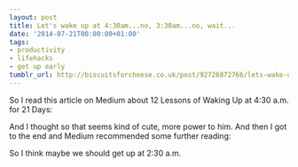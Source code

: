 ```yaml
---
layout: post
title: Let's wake up at 4:30am...no, 3:30am...no, wait...
date: '2014-07-21T00:00:00+01:00'
tags:
- productivity
- lifehacks
- get up early
tumblr_url: http://biscuitsforcheese.co.uk/post/92726872766/lets-wake-up-at-430amno-330amno-wait
---
```

So I read this article on Medium about 12 Lessons of Waking Up at 4:30 a.m. for 21 Days:

And I thought so that seems kind of cute, more power to him. And then I got to the end and Medium recommended some further reading:


So I think maybe we should get up at 2:30 a.m.
